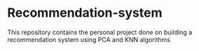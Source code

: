 # Recommendation-system
This repository contains the personal project done on building a recommendation system using PCA and KNN algorithms
